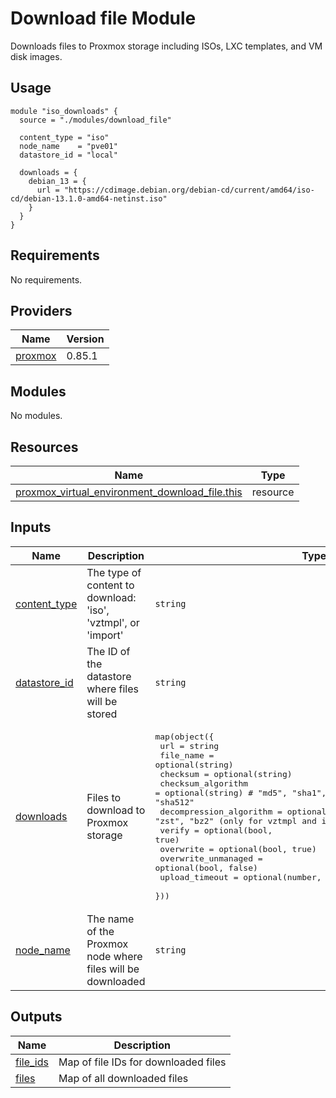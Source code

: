 # Download file Module

Downloads files to Proxmox storage including ISOs, LXC templates, and VM disk images.

## Usage

```hcl
module "iso_downloads" {
  source = "./modules/download_file"

  content_type = "iso"
  node_name    = "pve01"
  datastore_id = "local"

  downloads = {
    debian_13 = {
      url = "https://cdimage.debian.org/debian-cd/current/amd64/iso-cd/debian-13.1.0-amd64-netinst.iso"
    }
  }
}
```

<!-- BEGIN_TF_DOCS -->
## Requirements

No requirements.

## Providers

| Name | Version |
|------|---------|
| <a name="provider_proxmox"></a> [proxmox](#provider\_proxmox) | 0.85.1 |

## Modules

No modules.

## Resources

| Name | Type |
|------|------|
| [proxmox_virtual_environment_download_file.this](https://registry.terraform.io/providers/bpg/proxmox/latest/docs/resources/virtual_environment_download_file) | resource |

## Inputs

| Name | Description | Type | Default | Required |
|------|-------------|------|---------|:--------:|
| <a name="input_content_type"></a> [content\_type](#input\_content\_type) | The type of content to download: 'iso', 'vztmpl', or 'import' | `string` | n/a | yes |
| <a name="input_datastore_id"></a> [datastore\_id](#input\_datastore\_id) | The ID of the datastore where files will be stored | `string` | n/a | yes |
| <a name="input_downloads"></a> [downloads](#input\_downloads) | Files to download to Proxmox storage | <pre>map(object({<br>    url                     = string<br>    file_name               = optional(string)<br>    checksum                = optional(string)<br>    checksum_algorithm      = optional(string) # "md5", "sha1", "sha224", "sha256", "sha384", "sha512"<br>    decompression_algorithm = optional(string) # "gz", "lzo", "zst", "bz2" (only for vztmpl and import)<br>    verify                  = optional(bool, true)<br>    overwrite               = optional(bool, true)<br>    overwrite_unmanaged     = optional(bool, false)<br>    upload_timeout          = optional(number, 1800)<br>  }))</pre> | `{}` | no |
| <a name="input_node_name"></a> [node\_name](#input\_node\_name) | The name of the Proxmox node where files will be downloaded | `string` | n/a | yes |

## Outputs

| Name | Description |
|------|-------------|
| <a name="output_file_ids"></a> [file\_ids](#output\_file\_ids) | Map of file IDs for downloaded files |
| <a name="output_files"></a> [files](#output\_files) | Map of all downloaded files |
<!-- END_TF_DOCS -->
